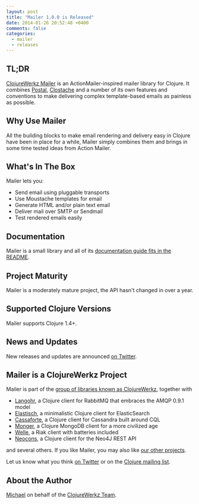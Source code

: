 ```yaml
---
layout: post
title: "Mailer 1.0.0 is Released"
date: 2014-01-26 20:52:48 +0400
comments: false
categories:
  - mailer
  - releases
---
```


## TL;DR

[ClojureWerkz Mailer](https://github.com/clojurewerkz/mailer) is an
ActionMailer-inspired mailer library for Clojure. It combines
[Postal](https://github.com/drewr/postal),
[Clostache](https://github.com/fhd/clostache) and a number of its own
features and conventions to make delivering complex template-based
emails as painless as possible.


## Why Use Mailer

All the building blocks to make email rendering and delivery easy in
Clojure have been in place for a while, Mailer simply combines them
and brings in some time tested ideas from Action Mailer.


## What's In The Box

Mailer lets you:

 * Send email using pluggable transports
 * Use Moustache templates for email
 * Generate HTML and/or plain text email
 * Deliver mail over SMTP or Sendmail
 * Test rendered emails easily

## Documentation

Mailer is a small library and all of its [documentation guide fits in the README](https://github.com/clojurewerkz/mailer#documentation).


## Project Maturity

Mailer is a moderately mature project, the API hasn't changed in over a year.


## Supported Clojure Versions

Mailer supports Clojure 1.4+.



## News and Updates

New releases and updates are announced [on Twitter](http://twitter.com/clojurewerkz).


## Mailer is a ClojureWerkz Project

Mailer is part of the [group of libraries known as ClojureWerkz](http://clojurewerkz.org), together with

 * [Langohr](http://clojurerabbitmq.info), a Clojure client for RabbitMQ that embraces the AMQP 0.9.1 model
 * [Elastisch](http://clojureelasticsearch.info), a minimalistic Clojure client for ElasticSearch
 * [Cassaforte](http://clojurecassandra.info), a Clojure client for Cassandra built around CQL
 * [Monger](http://clojuremongodb.info), a Clojure MongoDB client for a more civilized age
 * [Welle](http://clojureriak.info), a Riak client with batteries included
 * [Neocons](http://clojureneo4j.info), a Clojure client for the Neo4J REST API

and several others. If you like Mailer, you may also like [our other projects](http://clojurewerkz.org).

Let us know what you think [on Twitter](http://twitter.com/clojurewerkz) or on the [Clojure mailing list](https://groups.google.com/group/clojure).

## About the Author

[Michael](http://twitter.com/michaelklishin) on behalf of the [ClojureWerkz Team](http://twitter.com/clojurewerkz).
